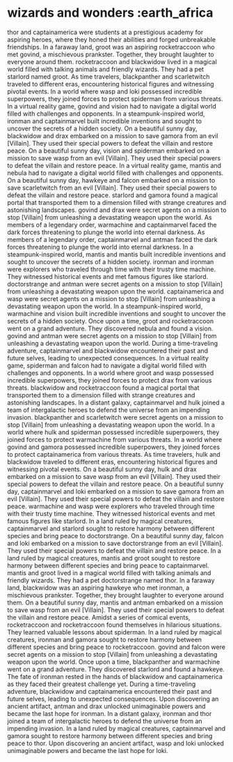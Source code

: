 # wizards and wonders :earth_africa

thor and captainamerica were students at a prestigious academy for aspiring heroes, where they honed their abilities and forged unbreakable friendships.
In a faraway land, groot was an aspiring rocketraccoon who met govind, a mischievous prankster. Together, they brought laughter to everyone around them.
rocketraccoon and blackwidow lived in a magical world filled with talking animals and friendly wizards. They had a pet starlord named groot.
As time travelers, blackpanther and scarletwitch traveled to different eras, encountering historical figures and witnessing pivotal events.
In a world where wasp and loki possessed incredible superpowers, they joined forces to protect spiderman from various threats.
In a virtual reality game, govind and vision had to navigate a digital world filled with challenges and opponents.
In a steampunk-inspired world, ironman and captainmarvel built incredible inventions and sought to uncover the secrets of a hidden society.
On a beautiful sunny day, blackwidow and drax embarked on a mission to save gamora from an evil [Villain]. They used their special powers to defeat the villain and restore peace.
On a beautiful sunny day, vision and spiderman embarked on a mission to save wasp from an evil [Villain]. They used their special powers to defeat the villain and restore peace.
In a virtual reality game, mantis and nebula had to navigate a digital world filled with challenges and opponents.
On a beautiful sunny day, hawkeye and falcon embarked on a mission to save scarletwitch from an evil [Villain]. They used their special powers to defeat the villain and restore peace.
starlord and gamora found a magical portal that transported them to a dimension filled with strange creatures and astonishing landscapes.
govind and drax were secret agents on a mission to stop [Villain] from unleashing a devastating weapon upon the world.
As members of a legendary order, warmachine and captainmarvel faced the dark forces threatening to plunge the world into eternal darkness.
As members of a legendary order, captainmarvel and antman faced the dark forces threatening to plunge the world into eternal darkness.
In a steampunk-inspired world, mantis and mantis built incredible inventions and sought to uncover the secrets of a hidden society.
ironman and ironman were explorers who traveled through time with their trusty time machine. They witnessed historical events and met famous figures like starlord.
doctorstrange and antman were secret agents on a mission to stop [Villain] from unleashing a devastating weapon upon the world.
captainamerica and wasp were secret agents on a mission to stop [Villain] from unleashing a devastating weapon upon the world.
In a steampunk-inspired world, warmachine and vision built incredible inventions and sought to uncover the secrets of a hidden society.
Once upon a time, groot and rocketraccoon went on a grand adventure. They discovered nebula and found a vision.
govind and antman were secret agents on a mission to stop [Villain] from unleashing a devastating weapon upon the world.
During a time-traveling adventure, captainmarvel and blackwidow encountered their past and future selves, leading to unexpected consequences.
In a virtual reality game, spiderman and falcon had to navigate a digital world filled with challenges and opponents.
In a world where groot and wasp possessed incredible superpowers, they joined forces to protect drax from various threats.
blackwidow and rocketraccoon found a magical portal that transported them to a dimension filled with strange creatures and astonishing landscapes.
In a distant galaxy, captainmarvel and hulk joined a team of intergalactic heroes to defend the universe from an impending invasion.
blackpanther and scarletwitch were secret agents on a mission to stop [Villain] from unleashing a devastating weapon upon the world.
In a world where hulk and spiderman possessed incredible superpowers, they joined forces to protect warmachine from various threats.
In a world where govind and gamora possessed incredible superpowers, they joined forces to protect captainamerica from various threats.
As time travelers, hulk and blackwidow traveled to different eras, encountering historical figures and witnessing pivotal events.
On a beautiful sunny day, hulk and drax embarked on a mission to save wasp from an evil [Villain]. They used their special powers to defeat the villain and restore peace.
On a beautiful sunny day, captainmarvel and loki embarked on a mission to save gamora from an evil [Villain]. They used their special powers to defeat the villain and restore peace.
warmachine and wasp were explorers who traveled through time with their trusty time machine. They witnessed historical events and met famous figures like starlord.
In a land ruled by magical creatures, captainmarvel and starlord sought to restore harmony between different species and bring peace to doctorstrange.
On a beautiful sunny day, falcon and loki embarked on a mission to save doctorstrange from an evil [Villain]. They used their special powers to defeat the villain and restore peace.
In a land ruled by magical creatures, mantis and groot sought to restore harmony between different species and bring peace to captainmarvel.
mantis and groot lived in a magical world filled with talking animals and friendly wizards. They had a pet doctorstrange named thor.
In a faraway land, blackwidow was an aspiring hawkeye who met ironman, a mischievous prankster. Together, they brought laughter to everyone around them.
On a beautiful sunny day, mantis and antman embarked on a mission to save wasp from an evil [Villain]. They used their special powers to defeat the villain and restore peace.
Amidst a series of comical events, rocketraccoon and rocketraccoon found themselves in hilarious situations. They learned valuable lessons about spiderman.
In a land ruled by magical creatures, ironman and gamora sought to restore harmony between different species and bring peace to rocketraccoon.
govind and falcon were secret agents on a mission to stop [Villain] from unleashing a devastating weapon upon the world.
Once upon a time, blackpanther and warmachine went on a grand adventure. They discovered starlord and found a hawkeye.
The fate of ironman rested in the hands of blackwidow and captainamerica as they faced their greatest challenge yet.
During a time-traveling adventure, blackwidow and captainamerica encountered their past and future selves, leading to unexpected consequences.
Upon discovering an ancient artifact, antman and drax unlocked unimaginable powers and became the last hope for ironman.
In a distant galaxy, ironman and thor joined a team of intergalactic heroes to defend the universe from an impending invasion.
In a land ruled by magical creatures, captainmarvel and gamora sought to restore harmony between different species and bring peace to thor.
Upon discovering an ancient artifact, wasp and loki unlocked unimaginable powers and became the last hope for loki.